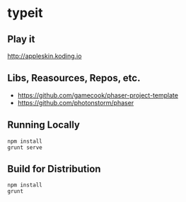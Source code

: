 # typeit

Play it
---
http://appleskin.koding.io

Libs, Reasources, Repos, etc.
---
+ https://github.com/gamecook/phaser-project-template
+ https://github.com/photonstorm/phaser

Running Locally
---
```
npm install
grunt serve
```

Build for Distribution
---
```
npm install
grunt
```